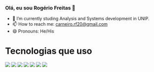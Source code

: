 ### Olá, eu sou Rogério Freitas 👋

- 🌱 I’m currently studing Analysis and Systems development in UNIP.
- 📫 How to reach me: carneiro.rf20@gmail.com
- 😄 Pronouns: He/His


<h1>Tecnologias que uso</h1>
<div>
  <img src="https://img.icons8.com/color/96/000000/html-5--v1.png"/>
  <img src="https://img.icons8.com/color/96/000000/css3.png"/>
  <img src="https://img.icons8.com/color/96/000000/javascript--v1.png"/>
  <img src="https://img.icons8.com/ultraviolet/96/000000/react--v1.png"/>
  <img src="https://img.icons8.com/color/96/000000/react-native.png"/>
  <img src="https://img.icons8.com/color/96/000000/vue-js.png"/>
  <img src="https://img.icons8.com/color/96/000000/flutter.png"/>
</div>

